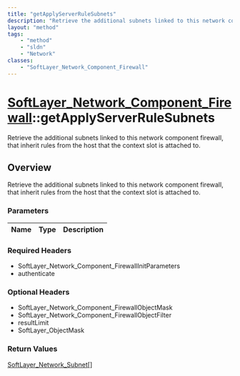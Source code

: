 ```yaml
---
title: "getApplyServerRuleSubnets"
description: "Retrieve the additional subnets linked to this network component firewall, that inherit rules from the host that the con... "
layout: "method"
tags:
    - "method"
    - "sldn"
    - "Network"
classes:
    - "SoftLayer_Network_Component_Firewall"
---
```

# [SoftLayer_Network_Component_Firewall](/reference/services/SoftLayer_Network_Component_Firewall)::getApplyServerRuleSubnets

Retrieve the additional subnets linked to this network component firewall, that inherit rules from the host that the context slot is attached to.


## Overview 
Retrieve the additional subnets linked to this network component firewall, that inherit rules from the host that the context slot is attached to.

### Parameters 
|Name | Type | Description |
| --- | --- | --- |


### Required Headers
* SoftLayer_Network_Component_FirewallInitParameters
* authenticate

### Optional Headers
* SoftLayer_Network_Component_FirewallObjectMask
* SoftLayer_Network_Component_FirewallObjectFilter
* resultLimit
* SoftLayer_ObjectMask

### Return Values
<a href='/reference/datatypes/SoftLayer_Network_Subnet'>SoftLayer_Network_Subnet[] </a>

